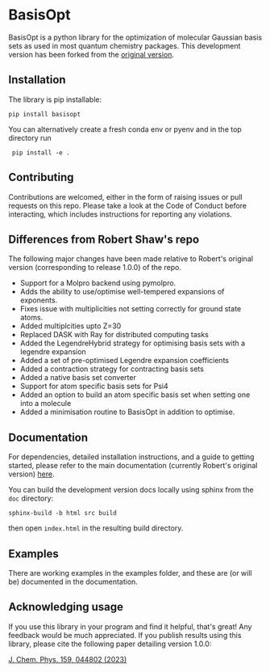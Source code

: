 # BasisOpt

BasisOpt is a python library for the optimization of molecular Gaussian basis sets as used in most quantum chemistry packages. This development version has been forked from the [original version](https://github.com/robashaw/basisopt). 

## Installation

The library is pip installable:

	pip install basisopt

You can alternatively create a fresh conda env or pyenv and in the top directory run

	 pip install -e .


## Contributing

Contributions are welcomed, either in the form of raising issues or pull requests on this repo. Please take a look at the Code of Conduct before interacting, which includes instructions for reporting any violations.

## Differences from Robert Shaw's repo

The following major changes have been made relative to Robert's original version (corresponding to release 1.0.0) of the repo.

- Support for a Molpro backend using pymolpro.
- Adds the ability to use/optimise well-tempered expansions of exponents.
- Fixes issue with multiplicities not setting correctly for ground state atoms.
- Added multiplcities upto Z=30
- Replaced DASK with Ray for distributed computing tasks
- Added the LegendreHybrid strategy for optimising basis sets with a legendre expansion
- Added a set of pre-optimised Legendre expansion coefficients
- Added a contraction strategy for contracting basis sets
- Added a native basis set converter
- Support for atom specific basis sets for Psi4
- Added an option to build an atom specific basis set when setting one into a molecule
- Added a minimisation routine to BasisOpt in addition to optimise.

## Documentation

For dependencies, detailed installation instructions, and a guide to getting started, please refer to the main documentation (currently Robert's original version) [here](https://basisopt.readthedocs.io/en/latest/index.html).

You can build the development version docs locally using sphinx from the ``doc`` directory:

	sphinx-build -b html src build

then open ``index.html`` in the resulting build directory.

## Examples

There are working examples in the examples folder, and these are (or will be) documented in the documentation. 

## Acknowledging usage

If you use this library in your program and find it helpful, that's great! Any feedback would be much appreciated. If you publish results using this library, please cite the following paper detailing version 1.0.0:

[J. Chem. Phys. 159, 044802 (2023)](https://doi.org/10.1063/5.0157878)
